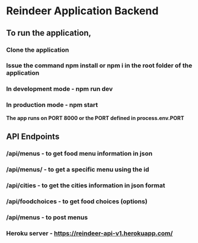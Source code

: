# Reindeer Application Backend

## To run the application, 
### Clone the application
### Issue the command npm install or npm i in the root folder of the application
### In development mode - npm run dev
### In production mode - npm start
__The app runs on PORT 8000 or the PORT defined in process.env.PORT__ 

## API Endpoints
### /api/menus - to get food menu information in json

### /api/menus/<id> - to get a specific menu using the id

### /api/cities - to get the cities information in json format

### /api/foodchoices - to get food choices (options)

### /api/menus - to post menus

### Heroku server - https://reindeer-api-v1.herokuapp.com/ <endpoint>